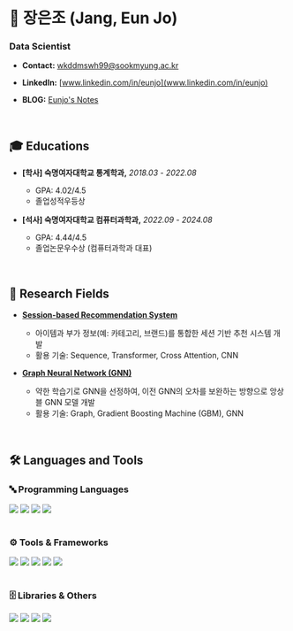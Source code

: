 # 🐰 장은조 (Jang, Eun Jo)  
### Data Scientist

- **Contact:** wkddmswh99@sookmyung.ac.kr  

- **LinkedIn:** [www.linkedin.com/in/eunjo](www.linkedin.com/in/eunjo)  

- **BLOG:** [Eunjo's Notes](https://joyous-shell-10e.notion.site/JoJo-s-BLOG-fb208bf1aa7b4ea49feac6ca90eaab41)  

<br>

## 🎓 Educations

- **[학사] 숙명여자대학교 통계학과,**  *2018.03 - 2022.08*
  - GPA: 4.02/4.5  
  - 졸업성적우등상  

- **[석사] 숙명여자대학교 컴퓨터과학과,**  *2022.09 - 2024.08* 
  - GPA: 4.44/4.5  
  - 졸업논문우수상 (컴퓨터과학과 대표)  

<br>

## 🔬 Research Fields

- **[Session-based Recommendation System](https://github.com/jangeunjo99/Conv_XA)**  
   - 아이템과 부가 정보(예: 카테고리, 브랜드)를 통합한 세션 기반 추천 시스템 개발  
   - 활용 기술: Sequence, Transformer, Cross Attention, CNN  

- **[Graph Neural Network (GNN)](https://github.com/jangeunjo99/Conv_XA)**  
   - 약한 학습기로 GNN을 선정하여, 이전 GNN의 오차를 보완하는 방향으로 앙상블 GNN 모델 개발  
   - 활용 기술: Graph, Gradient Boosting Machine (GBM), GNN  


<br>

## 🛠️ Languages and Tools

### 🔤 Programming Languages
<div>
  <img src="https://img.shields.io/badge/Python-3776AB?style=flat&logo=Python&logoColor=white"/>
  <img src="https://img.shields.io/badge/Java-007396?style=flat&logo=Java&logoColor=white"/>
  <img src="https://img.shields.io/badge/HTML-E34F26?style=flat&logo=HTML5&logoColor=white"/>
  <img src="https://img.shields.io/badge/CSS-1572B6?style=flat&logo=CSS3&logoColor=white"/>
</div>

<br>

### ⚙️ Tools & Frameworks
<div>
  <img src="https://img.shields.io/badge/Pytorch-EE4C2C?style=flat&logo=Pytorch&logoColor=white"/>
  <img src="https://img.shields.io/badge/YOLO-00FFFF?style=flat&logo=YOLO&logoColor=black"/>
  <img src="https://img.shields.io/badge/Linux-FCC624?style=flat&logo=Linux&logoColor=black"/>
  <img src="https://img.shields.io/badge/OpenCV-5C3EE8?style=flat&logo=OpenCV&logoColor=white"/>
  <img src="https://img.shields.io/badge/LangChain-2088FF?style=flat&logo=LangChain&logoColor=white"/>
</div>

<br>

### 🗄️ Libraries & Others
<div>
  <img src="https://img.shields.io/badge/Gensim-0078D4?style=flat&logo=Python&logoColor=white"/>
  <img src="https://img.shields.io/badge/NLTK-0078D4?style=flat&logo=Python&logoColor=white"/>
  <img src="https://img.shields.io/badge/MySQL-4479A1?style=flat&logo=MySQL&logoColor=white"/>
  <img src="https://img.shields.io/badge/Networks-0A66C2?style=flat&logo=Cisco&logoColor=white"/>
</div>
